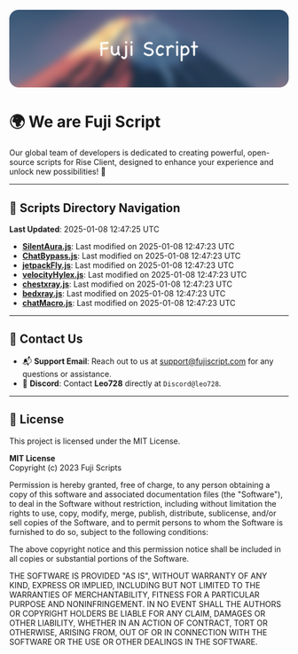 ![Banner](.github/b.webp)

# 🌍 **We are Fuji Script**

Our global team of developers is dedicated to creating powerful, open-source scripts for Rise Client, designed to enhance your experience and unlock new possibilities! 🌟

---
<!-- SCRIPTS_NAVIGATION_START -->
## 📂 **Scripts Directory Navigation**

**Last Updated**: 2025-01-08 12:47:25 UTC

- **[SilentAura.js](scripts/SilentAura.js)**: Last modified on 2025-01-08 12:47:23 UTC
- **[ChatBypass.js](scripts/ChatBypass.js)**: Last modified on 2025-01-08 12:47:23 UTC
- **[jetpackFly.js](scripts/jetpackFly.js)**: Last modified on 2025-01-08 12:47:23 UTC
- **[velocityHylex.js](scripts/velocityHylex.js)**: Last modified on 2025-01-08 12:47:23 UTC
- **[chestxray.js](scripts/chestxray.js)**: Last modified on 2025-01-08 12:47:23 UTC
- **[bedxray.js](scripts/bedxray.js)**: Last modified on 2025-01-08 12:47:23 UTC
- **[chatMacro.js](scripts/chatMacro.js)**: Last modified on 2025-01-08 12:47:23 UTC

<!-- SCRIPTS_NAVIGATION_END -->

---

## 💬 **Contact Us**  
- 📬 **Support Email**: Reach out to us at [support@fujiscript.com](mailto:support@fujiscript.com) for any questions or assistance.  
- 💬 **Discord**: Contact **Leo728** directly at `Discord@leo728`.

---

## 📜 **License**

This project is licensed under the MIT License.  

**MIT License**  
Copyright (c) 2023 Fuji Scripts  

Permission is hereby granted, free of charge, to any person obtaining a copy of this software and associated documentation files (the "Software"), to deal in the Software without restriction, including without limitation the rights to use, copy, modify, merge, publish, distribute, sublicense, and/or sell copies of the Software, and to permit persons to whom the Software is furnished to do so, subject to the following conditions:  

The above copyright notice and this permission notice shall be included in all copies or substantial portions of the Software.  

THE SOFTWARE IS PROVIDED "AS IS", WITHOUT WARRANTY OF ANY KIND, EXPRESS OR IMPLIED, INCLUDING BUT NOT LIMITED TO THE WARRANTIES OF MERCHANTABILITY, FITNESS FOR A PARTICULAR PURPOSE AND NONINFRINGEMENT. IN NO EVENT SHALL THE AUTHORS OR COPYRIGHT HOLDERS BE LIABLE FOR ANY CLAIM, DAMAGES OR OTHER LIABILITY, WHETHER IN AN ACTION OF CONTRACT, TORT OR OTHERWISE, ARISING FROM, OUT OF OR IN CONNECTION WITH THE SOFTWARE OR THE USE OR OTHER DEALINGS IN THE SOFTWARE.  
